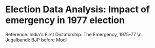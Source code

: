 # Election Data Analysis: Impact of emergency in 1977 election

Reference:
  India's First Dictatorship: The Emergency, 1975-77 \n
  Jugalbandi: BJP before Modi
